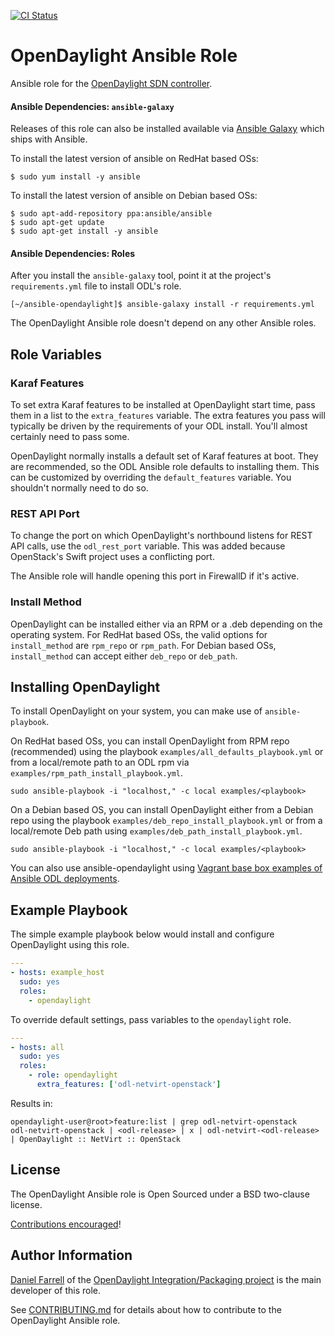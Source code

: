 [![CI Status][7]][6]

# OpenDaylight Ansible Role

Ansible role for the [OpenDaylight SDN controller][1].

#### Ansible Dependencies: `ansible-galaxy`

Releases of this role can also be installed available via [Ansible Galaxy][5]
which ships with Ansible.

To install the latest version of ansible on RedHat based OSs:

```
$ sudo yum install -y ansible
```

To install the latest version of ansible on Debian based OSs:

```
$ sudo apt-add-repository ppa:ansible/ansible
$ sudo apt-get update
$ sudo apt-get install -y ansible
```

#### Ansible Dependencies: Roles

After you install the `ansible-galaxy` tool, point it at the project's
`requirements.yml` file to install ODL's role.

```
[~/ansible-opendaylight]$ ansible-galaxy install -r requirements.yml
```

The OpenDaylight Ansible role doesn't depend on any other Ansible roles.

## Role Variables

### Karaf Features

To set extra Karaf features to be installed at OpenDaylight start time,
pass them in a list to the `extra_features` variable. The extra features
you pass will typically be driven by the requirements of your ODL install.
You'll almost certainly need to pass some.

OpenDaylight normally installs a default set of Karaf features at boot.
They are recommended, so the ODL Ansible role defaults to installing them.
This can be customized by overriding the `default_features` variable. You
shouldn't normally need to do so.

### REST API Port

To change the port on which OpenDaylight's northbound listens for REST API
calls, use the `odl_rest_port` variable. This was added because OpenStack's
Swift project uses a conflicting port.

The Ansible role will handle opening this port in FirewallD if it's active.

### Install Method

OpenDaylight can be installed either via an RPM or a .deb depending on the operating system.
For RedHat based OSs, the valid options for `install_method` are `rpm_repo` or `rpm_path`.
For Debian based OSs, `install_method` can accept either `deb_repo` or `deb_path`.

## Installing OpenDaylight

To install OpenDaylight on your system, you can make use of `ansible-playbook`.

On RedHat based OSs, you can install OpenDaylight from RPM repo (recommended) using
the playbook `examples/all_defaults_playbook.yml` or from a local/remote path to an ODL rpm via
`examples/rpm_path_install_playbook.yml`.

```Shellsession
sudo ansible-playbook -i "localhost," -c local examples/<playbook>
```

On a Debian based OS, you can install OpenDaylight either from a Debian repo using the
playbook `examples/deb_repo_install_playbook.yml` or from a local/remote Deb path using
`examples/deb_path_install_playbook.yml`.

```Shellsession
sudo ansible-playbook -i "localhost," -c local examples/<playbook>
```
You can also use ansible-opendaylight using [Vagrant base box examples of Ansible ODL deployments][8].

## Example Playbook

The simple example playbook below would install and configure OpenDaylight
using this role.

```yaml
---
- hosts: example_host
  sudo: yes
  roles:
    - opendaylight
```

To override default settings, pass variables to the `opendaylight` role.

```yaml
---
- hosts: all
  sudo: yes
  roles:
    - role: opendaylight
      extra_features: ['odl-netvirt-openstack']
```

Results in:

    opendaylight-user@root>feature:list | grep odl-netvirt-openstack
    odl-netvirt-openstack | <odl-release> | x | odl-netvirt-<odl-release> | OpenDaylight :: NetVirt :: OpenStack


## License

The OpenDaylight Ansible role is Open Sourced under a BSD two-clause license.

[Contributions encouraged][4]!

## Author Information

[Daniel Farrell][2] of the [OpenDaylight Integration/Packaging project][3] is
the main developer of this role.

See [CONTRIBUTING.md][4] for details about how to contribute to the
OpenDaylight Ansible role.


[1]: http://www.opendaylight.org/project/technical-overview "OpenDaylight main technical overview"
[2]: https://wiki.opendaylight.org/view/User:Dfarrell07 "Maintainer information"
[3]: https://wiki.opendaylight.org/view/Integration/Packaging "OpenDaylight Integration/Packaging project wiki"
[4]: https://github.com/dfarrell07/ansible-opendaylight/blob/master/CONTRIBUTING.md "OpenDaylight Ansible role contributing docs"
[5]: https://galaxy.ansible.com/list#/roles/3948 "OpenDaylight Ansible role on Ansible Galaxy"
[6]: https://travis-ci.org/dfarrell07/ansible-opendaylight "OpenDaylight Ansible role Travis CI"
[7]: https://travis-ci.org/dfarrell07/ansible-opendaylight.svg "Travis CI status image"
[8]: https://github.com/dfarrell07/vagrant-opendaylight#ansible-deployments "Ansible Vagrant deployment"
